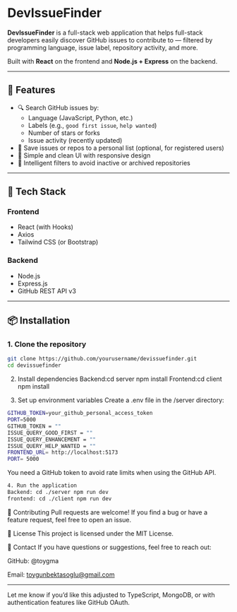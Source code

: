 # DevIssueFinder

**DevIssueFinder** is a full-stack web application that helps full-stack developers easily discover GitHub issues to contribute to — filtered by programming language, issue label, repository activity, and more.

Built with **React** on the frontend and **Node.js + Express** on the backend.

---

## 🌟 Features

- 🔍 Search GitHub issues by:
  - Language (JavaScript, Python, etc.)
  - Labels (e.g., `good first issue`, `help wanted`)
  - Number of stars or forks
  - Issue activity (recently updated)
- 💾 Save issues or repos to a personal list (optional, for registered users)
- 📄 Simple and clean UI with responsive design
- 🧠 Intelligent filters to avoid inactive or archived repositories

---

## 🚀 Tech Stack

### Frontend
- React (with Hooks)
- Axios
- Tailwind CSS (or Bootstrap)

### Backend
- Node.js
- Express.js
- GitHub REST API v3

---

## 📦 Installation

### 1. Clone the repository

```bash
git clone https://github.com/yourusername/devissuefinder.git
cd devissuefinder
```
2. Install dependencies
Backend:cd server npm install
Frontend:cd client npm install

3. Set up environment variables
Create a .env file in the /server directory:
```bash
GITHUB_TOKEN=your_github_personal_access_token
PORT=5000
GITHUB_TOKEN = ""
ISSUE_QUERY_GOOD_FIRST = ""
ISSUE_QUERY_ENHANCEMENT = ""
ISSUE_QUERY_HELP_WANTED = ""
FRONTEND_URL= http://localhost:5173
PORT= 5000
```
You need a GitHub token to avoid rate limits when using the GitHub API.
```bash
4. Run the application
Backend: cd ./server npm run dev
frontend: cd ./client npm run dev
```


🤝 Contributing
Pull requests are welcome! If you find a bug or have a feature request, feel free to open an issue.

📄 License
This project is licensed under the MIT License.

💬 Contact
If you have questions or suggestions, feel free to reach out:

GitHub: @toygma

Email: toygunbektasoglu@gmail.com

---

Let me know if you’d like this adjusted to TypeScript, MongoDB, or with authentication features like GitHub OAuth.
